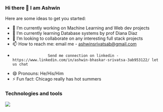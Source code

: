 ### Hi there 👋 I am Ashwin

Here are some ideas to get you started:

- 🔭 I’m currently working on Machine Learning and Web dev projects
- 🌱 I’m currently learning Database systems by prof Diana Diaz
- 👯 I’m looking to collaborate on any interesting full stack projects
- 📫 How to reach me: email me - ashwinsrivatsab@gmail.com
-                     Send me connection on linkedin - https://www.linkedin.com/in/ashwin-bhaskar-srivatsa-3ab953122/ let us chat
- 😄 Pronouns:  He/His/Him
- ⚡ Fun fact: Chicago really has hot summers


### Technologies and tools
![](https://img.shields.io/badge/Tools-Java-green)

